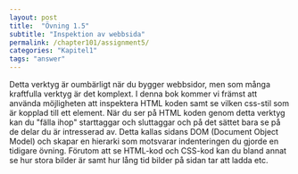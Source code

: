 ```yaml
---
layout: post
title:  "Övning 1.5"
subtitle: "Inspektion av webbsida"
permalink: /chapter101/assignment5/
categories: "Kapitel1"
tags: "answer"
---
```

Detta verktyg är oumbärligt när du bygger webbsidor, men som många kraftfulla verktyg är det komplext. I denna bok kommer vi främst att använda möjligheten att inspektera HTML koden samt se vilken css-stil som är kopplad till ett element.  När du ser på HTML koden genom detta verktyg kan du "fälla ihop" starttaggar och sluttaggar och på det sättet bara se på de delar du är intresserad av. Detta kallas sidans DOM (Document Object Model) och skapar en hierarki som motsvarar indenteringen du gjorde en tidigare övning. Förutom att se HTML-kod och CSS-kod kan du bland annat se hur stora bilder är samt hur lång tid bilder på sidan tar att ladda etc.
